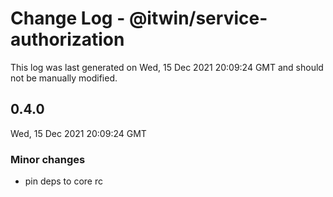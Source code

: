 # Change Log - @itwin/service-authorization

This log was last generated on Wed, 15 Dec 2021 20:09:24 GMT and should not be manually modified.

## 0.4.0
Wed, 15 Dec 2021 20:09:24 GMT

### Minor changes

- pin deps to core rc

